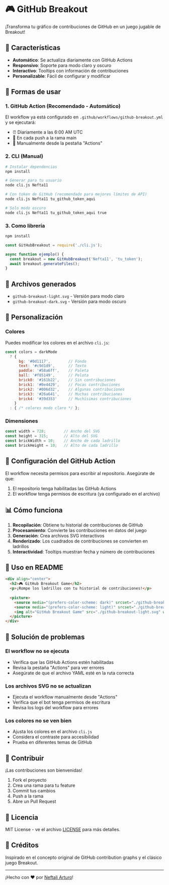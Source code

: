 # 🎮 GitHub Breakout

¡Transforma tu gráfico de contribuciones de GitHub en un juego jugable de Breakout!

## 🌟 Características

- **Automático**: Se actualiza diariamente con GitHub Actions
- **Responsivo**: Soporte para modo claro y oscuro
- **Interactivo**: Tooltips con información de contribuciones
- **Personalizable**: Fácil de configurar y modificar

## 🚀 Formas de usar

### 1. GitHub Action (Recomendado - Automático)

El workflow ya está configurado en `.github/workflows/github-breakout.yml` y se ejecutará:
- ⏰ Diariamente a las 6:00 AM UTC
- 🔄 En cada push a la rama main
- 🎯 Manualmente desde la pestaña "Actions"

### 2. CLI (Manual)

```bash
# Instalar dependencias
npm install

# Generar para tu usuario
node cli.js Nefta11

# Con token de GitHub (recomendado para mejores límites de API)
node cli.js Nefta11 tu_github_token_aqui

# Solo modo oscuro
node cli.js Nefta11 tu_github_token_aqui true
```

### 3. Como librería

```bash
npm install
```

```javascript
const GitHubBreakout = require('./cli.js');

async function ejemplo() {
  const breakout = new GitHubBreakout('Nefta11', 'tu_token');
  await breakout.generateFiles();
}
```

## 📁 Archivos generados

- `github-breakout-light.svg` - Versión para modo claro
- `github-breakout-dark.svg` - Versión para modo oscuro

## 🎨 Personalización

### Colores

Puedes modificar los colores en el archivo `cli.js`:

```javascript
const colors = darkMode 
  ? {
      bg: '#0d1117',        // Fondo
      text: '#c9d1d9',      // Texto
      paddle: '#58a6ff',    // Paleta
      ball: '#f85149',      // Pelota
      brick0: '#161b22',    // Sin contribuciones
      brick1: '#0e4429',    // Pocas contribuciones
      brick2: '#006d32',    // Algunas contribuciones
      brick3: '#26a641',    // Muchas contribuciones
      brick4: '#39d353'     // Muchísimas contribuciones
    }
  : { /* colores modo claro */ };
```

### Dimensiones

```javascript
const width = 728;        // Ancho del SVG
const height = 315;       // Alto del SVG
const brickWidth = 10;    // Ancho de cada ladrillo
const brickHeight = 10;   // Alto de cada ladrillo
```

## 🔧 Configuración del GitHub Action

El workflow necesita permisos para escribir al repositorio. Asegúrate de que:

1. El repositorio tenga habilitadas las GitHub Actions
2. El workflow tenga permisos de escritura (ya configurado en el archivo)

## 📊 Cómo funciona

1. **Recopilación**: Obtiene tu historial de contribuciones de GitHub
2. **Procesamiento**: Convierte las contribuciones en datos del juego
3. **Generación**: Crea archivos SVG interactivos
4. **Renderizado**: Los cuadrados de contribuciones se convierten en ladrillos
5. **Interactividad**: Tooltips muestran fecha y número de contribuciones

## 🎯 Uso en README

```html
<div align="center">
  <h2>🎮 GitHub Breakout Game</h2>
  <p>¡Rompe los ladrillos con tu historial de contribuciones!</p>
  
  <picture>
    <source media="(prefers-color-scheme: dark)" srcset="./github-breakout-dark.svg">
    <source media="(prefers-color-scheme: light)" srcset="./github-breakout-light.svg">
    <img alt="GitHub Breakout Game" src="./github-breakout-light.svg" width="728" height="315">
  </picture>
</div>
```

## 🐛 Solución de problemas

### El workflow no se ejecuta
- Verifica que las GitHub Actions estén habilitadas
- Revisa la pestaña "Actions" para ver errores
- Asegúrate de que el archivo YAML esté en la ruta correcta

### Los archivos SVG no se actualizan
- Ejecuta el workflow manualmente desde "Actions"
- Verifica que el bot tenga permisos de escritura
- Revisa los logs del workflow para errores

### Los colores no se ven bien
- Ajusta los colores en el archivo `cli.js`
- Considera el contraste para accesibilidad
- Prueba en diferentes temas de GitHub

## 🤝 Contribuir

¡Las contribuciones son bienvenidas! 

1. Fork el proyecto
2. Crea una rama para tu feature
3. Commit tus cambios
4. Push a la rama
5. Abre un Pull Request

## 📝 Licencia

MIT License - ve el archivo [LICENSE](LICENSE) para más detalles.

## 🙏 Créditos

Inspirado en el concepto original de GitHub contribution graphs y el clásico juego Breakout.

---

¡Hecho con ❤️ por [Neftali Arturo](https://github.com/Nefta11)!
